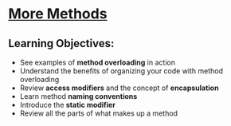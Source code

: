 # [More Methods](https://login.codingdojo.com/m/315/9380/63307)

## Learning Objectives:

- See examples of __method overloading__ in action
- Understand the benefits of organizing your code with method overloading
- Review __access modifiers__ and the concept of __encapsulation__
- Learn method __naming conventions__
- Introduce the __static modifier__
- Review all the parts of what makes up a method